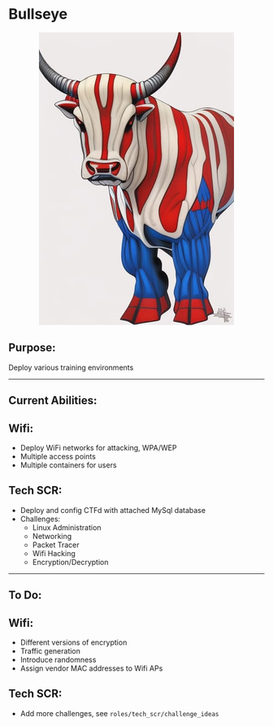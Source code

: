 # Bullseye
<p align="center" title="Hi">  <img src="images/bullseye.jpg" /> </p>


## Purpose:
Deploy various training environments

---
## Current Abilities:
## Wifi:
- Deploy WiFi networks for attacking, WPA/WEP
- Multiple access points
- Multiple containers for users
## Tech SCR:
- Deploy and config CTFd with attached MySql database
- Challenges:
    - Linux Administration
    - Networking
    - Packet Tracer
    - Wifi Hacking
    - Encryption/Decryption

---
## To Do:
## Wifi:
- Different versions of encryption
- Traffic generation
- Introduce randomness
- Assign vendor MAC addresses to Wifi APs
## Tech SCR:
- Add more challenges, see `roles/tech_scr/challenge_ideas`
